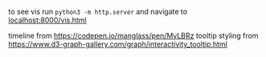 to see vis run `python3 -m http.server` and navigate to <localhost:8000/vis.html>

timeline from <https://codepen.io/manglass/pen/MvLBRz>
tooltip styling from <https://www.d3-graph-gallery.com/graph/interactivity_tooltip.html>

